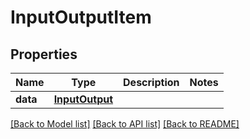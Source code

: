 # InputOutputItem

## Properties
Name | Type | Description | Notes
------------ | ------------- | ------------- | -------------
**data** | [**InputOutput**](InputOutput.md) |  | 

[[Back to Model list]](../README.md#documentation-for-models) [[Back to API list]](../README.md#documentation-for-api-endpoints) [[Back to README]](../README.md)


